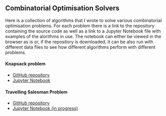 ## Combinatorial Optimisation Solvers

Here is a collection of algorithms that I wrote to solve various combinatorial optimisation problems. For each problem there is a link to the repository containing the source code as well as a link to a Jupyter Notebook file with examples of the alorithms in use. The notebook can either be viewed in the browser as is or, if the repository is downloaded, it can be also run with different data files to see how different algorithms perform with different problems. 

#### Knapsack problem

- [GitHub repository](https://github.com/tdw75/knapsack-problem/tree/master)
- [Jupyter Notebook](https://github.com/tdw75/knapsack-problem/blob/master/knapsack_problem_solvers.ipynb)

#### Travelling Salesman Problem

- [GitHub repository](https://github.com/tdw75/travelling-salesman-problem)
- [Jupyter Notebook (in progress)]()

